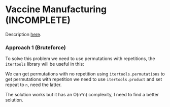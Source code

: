 # Vaccine Manufacturing (INCOMPLETE)

Description [here](https://itacpc22.kattis.com/contests/itacpc22/problems/itacpc22.vaccinemanufacturing?tab=metadata).

### Approach 1 (Bruteforce)

To solve this problem we need to use permutations with repetitions, the `itertools` library will be useful in this: 

We can get permutations with no repetition using `itertools.permutations` to get permutations with repetition we need to use `itertools.product` and set repeat to `n`, need the latter.

The solution works but it has an O(n^n) complexity, I need to find a better solution.